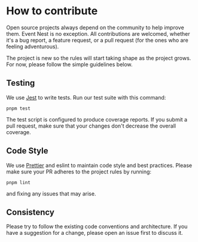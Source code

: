 # How to contribute

Open source projects always depend on the community to help improve them. Event Nest is no exception. 
All contributions are welcomed, whether it's a bug report, a feature request, or a pull request (for the ones who are feeling adventurous).

The project is new so the rules will start taking shape as the project grows. For now, please follow the simple guidelines below.

## Testing

We use [Jest](https://github.com/facebook/jest) to write tests. Run our test suite with this command:

```
pnpm test
```

The test script is configured to produce coverage reports. If you submit a pull request, make sure that your changes don't decrease the overall coverage.

## Code Style

We use [Prettier](https://prettier.io/) and eslint to maintain code style and best practices.
Please make sure your PR adheres to the project rules by running:

```
pnpm lint
```

and fixing any issues that may arise.


## Consistency
Please try to follow the existing code conventions and architecture. If you have a suggestion for a change, please open an issue first to discuss it.
